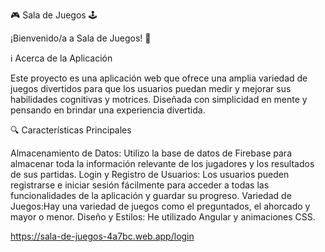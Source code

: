 🎮 Sala de Juegos 🕹️

¡Bienvenido/a a Sala de Juegos! 🚀

ℹ️ Acerca de la Aplicación

Este proyecto es una aplicación web que ofrece una amplia variedad de juegos divertidos para que los usuarios puedan medir y mejorar sus habilidades cognitivas y motrices. Diseñada con simplicidad en mente y pensando en brindar una experiencia divertida.

🔍 Características Principales

 Almacenamiento de Datos: Utilizo la base de datos de Firebase para almacenar toda la información relevante de los jugadores y los resultados de sus partidas.
 Login y Registro de Usuarios: Los usuarios pueden registrarse e iniciar sesión fácilmente para acceder a todas las funcionalidades de la aplicación y guardar su progreso.
 Variedad de Juegos:Hay una variedad de juegos como el preguntados, el ahorcado y mayor o menor.
 Diseño y Estilos: He utilizado Angular y animaciones CSS.

https://sala-de-juegos-4a7bc.web.app/login
